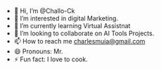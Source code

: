 - 👋 Hi, I’m @Challo-Ck
- 👀 I’m interested in digital Marketing.
- 🌱 I’m currently learning Virtual Assistnat
- 💞️ I’m looking to collaborate on AI Tools Projects.
- 📫 How to reach me charlesmuia@gmail.com
- 😄 Pronouns: Mr.
- ⚡ Fun fact: I love to cook.

<!---
Challo-Ck/Challo-Ck is a ✨ special ✨ repository because its `README.md` (this file) appears on your GitHub profile.
You can click the Preview link to take a look at your changes.
--->
